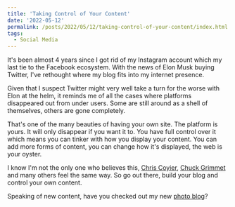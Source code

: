 ```yaml
---
title: 'Taking Control of Your Content'
date: '2022-05-12'
permalink: /posts/2022/05/12/taking-control-of-your-content/index.html
tags:
  - Social Media
---
```


It's been almost 4 years since I got rid of my Instagram account which my last tie to the Facebook ecosystem. With the news of Elon Musk buying Twitter, I've rethought where my blog fits into my internet presence.
<!-- excerpt -->

Given that I suspect Twitter might very well take a turn for the worse with Elon at the helm, it reminds me of all the cases where platforms disappeared out from under users. Some are still around as a shell of themselves, others are gone completely.

That's one of the many beauties of having your own site. The platform is yours. It will only disappear if you want it to. You have full control over it which means you can tinker with how you display your content. You can add more forms of content, you can change how it's displayed, the web is your oyster.

I know I'm not the only one who believes this, <a href="https://chriscoyier.net/2022/04/29/rss-3/" target="_blank" rel="noreferrer nofollow">Chris Coyier</a>, <a href="https://cagrimmett.com/thoughts/2022/04/26/why-blog/" target="_blank" rel="noreferrer nofollow">Chuck Grimmet</a> and many others feel the same way. So go out there, build your blog and control your own content.

Speaking of new content, have you checked out my new [photo blog](https://kpwags.com/photoblog)?